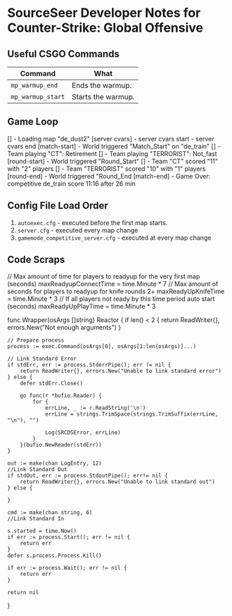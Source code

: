 # SourceSeer Developer Notes for Counter-Strike: Global Offensive

## Useful CSGO Commands

| Command           | What               |
| ----------------- | ------------------ |
| `mp_warmup_end`   | Ends the warmup.   |
| `mp_warmup_start` | Starts the warmup. |

## Game Loop

[]			- Loading map "de_dust2"
[server cvars]		- server cvars start
			- server cvars end
[match-start]		- World triggered "Match_Start" on "de_train"
[]			- Team playing "CT": Retirement
[]			- Team playing "TERRORIST": Not_fast
[round-start]		- World triggered "Round_Start"
[]			- Team "CT" scored "11" with "2" players
[]			- Team "TERRORIST" scored "10" with "1" players
[round-end]		- World triggered "Round_End
[match-end]		- Game Over: competitive de_train score 11:16 after 26 min

## Config File Load Order

1. `autoexec.cfg` - executed before the first map starts.
2. `server.cfg` - executed every map change
3. `gamemode_competitive_server.cfg` - executed at every map change

## Code Scraps

// Max amount of time for players to readyup for the very first map (seconds)
maxReadyupConnectTime = time.Minute * 7
// Max amount of seconds for players to readyup for knife rounds 2+
maxReadyUpKnifeTime = time.Minute * 3
// If all players not ready by this time period auto start (seconds)
maxReadyUpPlayTime = time.Minute * 3


func Wrapper(osArgs []string) Reactor {
	if len() < 2 {
		return ReadWriter{}, errors.New("Not enough arguments")
	}

	// Prepare process
	process := exec.Command(osArgs[0], osArgs[1:len(osArgs)]...)

	// Link Standard Error
	if stdErr, err := process.StderrPipe(); err != nil {
		return ReadWriter{}, errors.New("Unable to link standard error")
	} else {
		defer stdErr.Close()

		go func(r *bufio.Reader) {
			for {
				errLine, _ := r.ReadString('\n')
				errLine = strings.TrimSpace(strings.TrimSuffix(errLine, "\n"), "")

				Log(SRCDSError, errLine)
			}
		}(bufio.NewReader(stdErr))
	}

	out := make(chan LogEntry, 12)
	//Link Standard Out
	if stdOut, err := process.StdoutPipe(); err!= nil {
		return ReadWriter{}, errors.New("Unable to link standard out")
	} else {

	}

	cmd := make(chan string, 6)
	//Link Standard In

	s.started = time.Now()
	if err := process.Start(); err != nil {
		return err
	}
	defer s.process.Process.Kill()

	if err := process.Wait(); err != nil {
		return err
	}

	return nil
}
